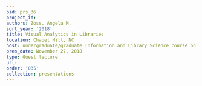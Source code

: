```yaml
---
pid: prs_36
project_id: 
authors: Zoss, Angela M.
sort_year: '2018'
title: Visual Analytics in Libraries
location: Chapel Hill, NC
host: undergraduate/graduate Information and Library Science course on Visual Analytics
pres_date: November 27, 2018
type: Guest lecture
url: 
order: '035'
collection: presentations
---
```

